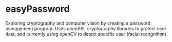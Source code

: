 # easyPassword

Exploring cryptography and computer vision by creating a password management program.
Uses openSSL cryptography libraries to protect user data, and currently using openCV to detect specific user (facial recognition)
